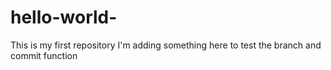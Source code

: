# hello-world-
This is my first repository
I'm adding something here to test the branch and commit function
